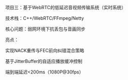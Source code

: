 项目三：基于WebRTC的低延迟音视频传输系统（实时系统）

技术栈：C++/WebRTC/FFmpeg/Netty

核心问题：弱网环境下抗丢包与音画同步

亮点：

实现NACK重传与FEC前向纠错混合策略

基于JitterBuffer的自适应播放缓冲控制

端到端延迟<200ms（1080P@30fps）
